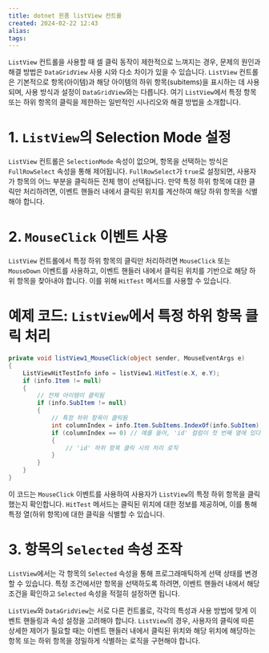 ```yaml
---
title: dotnet 윈폼 listView 컨트롤
created: 2024-02-22 12:43
alias:
tags:
---
```

`ListView` 컨트롤을 사용할 때 셀 클릭 동작이 제한적으로 느껴지는 경우, 
문제의 원인과 해결 방법은 `DataGridView` 사용 시와 다소 차이가 있을 수 있습니다. 
`ListView` 컨트롤은 기본적으로 항목(아이템)과 해당 아이템의 하위 항목(subitems)을 표시하는 데 사용되며, 사용 방식과 설정이 `DataGridView`와는 다릅니다. 
여기 `ListView`에서 특정 항목 또는 하위 항목의 클릭을 제한하는 일반적인 시나리오와 해결 방법을 소개합니다.

# 1. `ListView`의 Selection Mode 설정

`ListView` 컨트롤은 `SelectionMode` 속성이 없으며, 항목을 선택하는 방식은 `FullRowSelect` 속성을 통해 제어됩니다. `FullRowSelect`가 `true`로 설정되면, 사용자가 항목의 어느 부분을 클릭하든 전체 행이 선택됩니다. 만약 특정 하위 항목에 대한 클릭만 처리하려면, 이벤트 핸들러 내에서 클릭된 위치를 계산하여 해당 하위 항목을 식별해야 합니다.

# 2. `MouseClick` 이벤트 사용

`ListView` 컨트롤에서 특정 하위 항목의 클릭만 처리하려면 `MouseClick` 또는 `MouseDown` 이벤트를 사용하고, 이벤트 핸들러 내에서 클릭된 위치를 기반으로 해당 하위 항목을 찾아내야 합니다. 이를 위해 `HitTest` 메서드를 사용할 수 있습니다.

# 예제 코드: `ListView`에서 특정 하위 항목 클릭 처리

```csharp
private void listView1_MouseClick(object sender, MouseEventArgs e)
{
    ListViewHitTestInfo info = listView1.HitTest(e.X, e.Y);
    if (info.Item != null)
    {
        // 전체 아이템이 클릭됨
        if (info.SubItem != null)
        {
            // 특정 하위 항목이 클릭됨
            int columnIndex = info.Item.SubItems.IndexOf(info.SubItem);
            if (columnIndex == 0) // 예를 들어, 'id' 컬럼이 첫 번째 열에 있다고 가정
            {
                // 'id' 하위 항목 클릭 시의 처리 로직
            }
        }
    }
}
```

이 코드는 `MouseClick` 이벤트를 사용하여 사용자가 `ListView`의 특정 하위 항목을 클릭했는지 확인합니다. `HitTest` 메서드는 클릭된 위치에 대한 정보를 제공하며, 이를 통해 특정 열(하위 항목)에 대한 클릭을 식별할 수 있습니다.

# 3. 항목의 `Selected` 속성 조작

`ListView`에서는 각 항목의 `Selected` 속성을 통해 프로그래매틱하게 선택 상태를 변경할 수 있습니다. 특정 조건에서만 항목을 선택하도록 하려면, 이벤트 핸들러 내에서 해당 조건을 확인하고 `Selected` 속성을 적절히 설정하면 됩니다.

`ListView`와 `DataGridView`는 서로 다른 컨트롤로, 각각의 특성과 사용 방법에 맞게 이벤트 핸들링과 속성 설정을 고려해야 합니다. `ListView`의 경우, 사용자의 클릭에 따른 상세한 제어가 필요할 때는 이벤트 핸들러 내에서 클릭된 위치와 해당 위치에 해당하는 항목 또는 하위 항목을 정밀하게 식별하는 로직을 구현해야 합니다.


